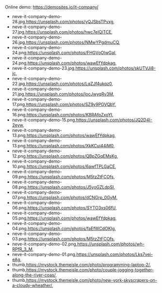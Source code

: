 Online demo: https://demosites.io/it-company/



- neve-it-company-demo-28.jpg,https://unsplash.com/photos/yQJSbsTPvxg,
- neve-it-company-demo-27.jpg,https://unsplash.com/photos/hwc7eIQiTCE,
- neve-it-company-demo-26.jpg,https://unsplash.com/photos/NMwYPgdmuCQ,
- neve-it-company-demo-24.png,https://unsplash.com/photos/FHGVoOlwGaI,
- neve-it-company-demo-24.png,https://unsplash.com/photos/wawEfYdpkag,
- neve-it-company-demo-23.jpg,https://unsplash.com/photos/skUTVJi8-jc,
- neve-it-company-demo-22.jpg,https://unsplash.com/photos/LqZJf4ukqz0,
- neve-it-company-demo-21.jpg,https://unsplash.com/photos/IocJwyqRv3M,
- neve-it-company-demo-17.png,https://unsplash.com/photos/SZ9y9PGVQbY,
- neve-it-company-demo-16.png,https://unsplash.com/photos/K8RAfoZxoYI,
- neve-it-company-demo-15.png,https://unsplash.com/photos/JQ2D4I-2eyw,
- neve-it-company-demo-13.png,https://unsplash.com/photos/wawEfYdpkag,
- neve-it-company-demo-13.png,https://unsplash.com/photos/XkKCui44iM0,
- neve-it-company-demo-12.png,https://unsplash.com/photos/QBpZGqEMsKg,
- neve-it-company-demo-10.png,https://unsplash.com/photos/6awfTPLGaCE,
- neve-it-company-demo-09.png,https://unsplash.com/photos/M5tzZtFCOfs,
- neve-it-company-demo-08.png,https://unsplash.com/photos/J5yoGZLdpSI,
- neve-it-company-demo-07.png,https://unsplash.com/photos/dCNGrp_0GyM,
- neve-it-company-demo-06.png,https://unsplash.com/photos/SYTO3xs06fU,
- neve-it-company-demo-05.png,https://unsplash.com/photos/wawEfYdpkag,
- neve-it-company-demo-04.png,https://unsplash.com/photos/faEfWCdOKIg,
- neve-it-company-demo-03.png,https://unsplash.com/photos/M5tzZtFCOfs,
- neve-it-company-demo-02.png,https://unsplash.com/photos/wh-RPfR_3_M,
- neve-it-company-demo-01.png,https://unsplash.com/photos/Lks7vei-eAg,
- thumb,https://mystock.themeisle.com/photo/programming-laptop-2/,
- thumb,https://mystock.themeisle.com/photo/couple-jogging-together-along-the-river-coas/,
- thumb,https://mystock.themeisle.com/photo/new-york-skyscrapers-on-a-cloudy-wheather/,
